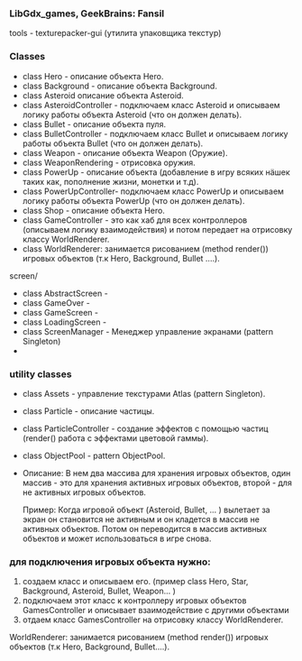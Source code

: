 ### LibGdx_games,  GeekBrains:  Fansil

tools - texturepacker-gui (утилита упаковщика текстур)

### Classes

- class Hero - описание объекта Hero.
- class Background - описание объекта Background.
- class Asteroid  описание объекта Asteroid.
- class AsteroidController - подключаем класс Asteroid и описываем логику работы объекта Asteroid (что он должен делать).
- class Bullet - описание объекта пуля.
- class BulletController - подключаем класс Bullet и описываем логику работы объекта Bullet (что он должен делать).
- class Weapon - описание объекта Weapon (Оружие).
- class WeaponRendering - отрисовка оружия.
- class PowerUp - описание объекта (добавление в игру всяких нäшек таких как, пополнение жизни, монетки и т.д). 
- class PowerUpController- подключаем класс PowerUp и описываем логику работы объекта PowerUp (что он должен делать).
- class Shop - описание объекта Hero.
- class GameController - это как хаб для всех контроллеров (описываем логику взаимодействия) и потом передает на отрисовку классу WorldRenderer.
- class WorldRenderer: занимается рисованием (method render()) игровых объектов  (т.к Hero, Background, Bullet ....).

screen/
- class AbstractScreen -
- class GameOver -
- class GameScreen -
- class LoadingScreen -
- class ScreenManager - Менеджер управление экранами (pattern Singleton)
- 
### utility classes

- class Assets - управление текстурами Atlas (pattern Singleton).
- class Particle - описание частицы.
- class ParticleController - создание эффектов с помощью частиц (render() работа с эффектами цветовой гаммы).
- class ObjectPool - pattern ObjectPool.
- Описание: B нем два массива для хранения игровых объектов, oдин массив - это для хранения активных игровых объектов, второй - для не активных игровых объектов.
  
  Пример: Когда игровой объект (Asteroid, Bullet, ... ) вылетает за экран он становится не активным и он кладется в массив не активных объектов.
  Потом он переводится в массив активных объектов и может использоваться в игре снова.


### для подключения игровых объекта нужно:

1. создаем класс и описываем его. (пример class Hero, Star, Background, Asteroid, Bullet, Weapon...  )
2. подключаем этот класс к контроллеру игровых объектов GamesController и описывает взаимодействие с другими объектами
3. отдаем класс GamesController на отрисовку классу WorldRenderer.

 WorldRenderer: занимается рисованием (method render()) игровых объектов  (т.к Hero, Background, Bullet....).



 


